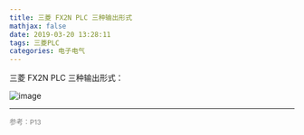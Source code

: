 ```yaml
---
title: 三菱 FX2N PLC 三种输出形式
mathjax: false
date: 2019-03-20 13:28:11
tags: 三菱PLC
categories: 电子电气
---
```


三菱 FX2N PLC 三种输出形式：

<!--more-->

![image](https://ws4.sinaimg.cn/large/006mcMYXgy1g1972tepa7j30wf0tpwoe.jpg)

<hr/>
<span style="color:gray;font-size:12px">
参考：P13
</span>
